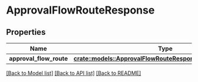 # ApprovalFlowRouteResponse

## Properties

Name | Type | Description | Notes
------------ | ------------- | ------------- | -------------
**approval_flow_route** | [**crate::models::ApprovalFlowRouteResponseApprovalFlowRoute**](approvalFlowRouteResponse_approval_flow_route.md) |  | 

[[Back to Model list]](../README.md#documentation-for-models) [[Back to API list]](../README.md#documentation-for-api-endpoints) [[Back to README]](../README.md)


